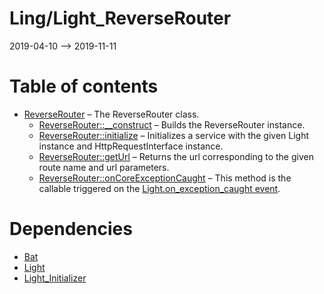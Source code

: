 Ling/Light_ReverseRouter
================
2019-04-10 --> 2019-11-11




Table of contents
===========

- [ReverseRouter](https://github.com/lingtalfi/Light_ReverseRouter/blob/master/doc/api/Ling/Light_ReverseRouter/ReverseRouter.md) &ndash; The ReverseRouter class.
    - [ReverseRouter::__construct](https://github.com/lingtalfi/Light_ReverseRouter/blob/master/doc/api/Ling/Light_ReverseRouter/ReverseRouter/__construct.md) &ndash; Builds the ReverseRouter instance.
    - [ReverseRouter::initialize](https://github.com/lingtalfi/Light_ReverseRouter/blob/master/doc/api/Ling/Light_ReverseRouter/ReverseRouter/initialize.md) &ndash; Initializes a service with the given Light instance and HttpRequestInterface instance.
    - [ReverseRouter::getUrl](https://github.com/lingtalfi/Light_ReverseRouter/blob/master/doc/api/Ling/Light_ReverseRouter/ReverseRouter/getUrl.md) &ndash; Returns the url corresponding to the given route name and url parameters.
    - [ReverseRouter::onCoreExceptionCaught](https://github.com/lingtalfi/Light_ReverseRouter/blob/master/doc/api/Ling/Light_ReverseRouter/ReverseRouter/onCoreExceptionCaught.md) &ndash; This method is the callable triggered on the [Light.on_exception_caught event](https://github.com/lingtalfi/Light/blob/master/personal/mydoc/pages/events.md).


Dependencies
============
- [Bat](https://github.com/lingtalfi/Bat)
- [Light](https://github.com/lingtalfi/Light)
- [Light_Initializer](https://github.com/lingtalfi/Light_Initializer)


